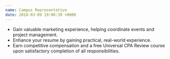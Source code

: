 ```yaml
---
name: Campus Representative
date: 2018-03-09 19:00:39 +0000
---
```

* Gain valuable marketing experience, helping coordinate events and project management.
* Enhance your resume by gaining practical, real-world experience.
* Earn competitive compensation and a free Universal CPA Review course upon satisfactory completion of all responsibilities.